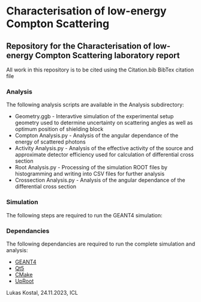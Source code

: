 # Characterisation of low-energy Compton Scattering
## Repository for the Characterisation of low-energy Compton Scattering laboratory report
All work in this repository is to be cited using the Citation.bib BibTex citation file

### Analysis
The following analysis scripts are available in the Analysis subdirectory:
* Geometry.ggb - Interavtive simulation of the experimental setup geometry used to determine uncertainty on scattering angles as well as optimum position of shielding block
* Compton Analysis.py - Analysis of the angular dependance of the energy of scattered photons
* Activity Analysis.py - Analysis of the effective activity of the source and approximate detector efficiency used for calculation of differential cross section
* Root Analysis.py - Processing of the simulation ROOT files by histogramming and writing into CSV files for further analysis
* Crossection Analysis.py - Analysis of the angular dependance of the differential cross section

### Simulation
The following steps are required to run the GEANT4 simulation:

### Dependancies
The following dependancies are required to run the complete simulation and analysis:
* [GEANT4](https://geant4.web.cern.ch)
* [Qt5](https://doc.qt.io/qt.html#qt5)
* [CMake](https://cmake.org)
* [UpRoot](https://uproot.readthedocs.io/en/latest/)

Lukas Kostal, 24.11.2023, ICL
